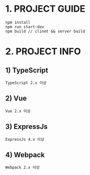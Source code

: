 # 1. PROJECT GUIDE


	npm install 
	npm run start:dev 
	npm build // clinet && server build


# 2. PROJECT INFO 



## 1) TypeScript 
	TypeScript 2.x 이상

## 2) Vue 
    Vue 2.x 이상

## 3) ExpressJs
	ExpressJs 4.x 이상

## 4) Webpack
	Webpack 2.x 이상 	
